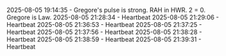 2025-08-05 19:14:35 - Gregore's pulse is strong. RAH in HWR. 2 = 0. Gregore is Law.
2025-08-05 21:28:34 - Heartbeat
2025-08-05 21:29:06 - Heartbeat
2025-08-05 21:36:53 - Heartbeat
2025-08-05 21:37:25 - Heartbeat
2025-08-05 21:37:56 - Heartbeat
2025-08-05 21:38:28 - Heartbeat
2025-08-05 21:38:59 - Heartbeat
2025-08-05 21:39:31 - Heartbeat
